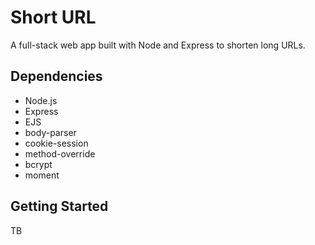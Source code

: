 # Short URL
A full-stack web app built with Node and Express to shorten long URLs.

## Dependencies
- Node.js
- Express
- EJS
- body-parser
- cookie-session
- method-override
- bcrypt
- moment

## Getting Started
TB

